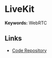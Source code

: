 # LiveKit

**Keywords:** WebRTC

<!--
https://github.com/livekit/livekit-server
-->

## Links

- [Code Repository](https://github.com/livekit/livekit)

